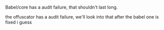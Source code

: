 Babel/core has a audit failure, that shouldn't last long.

the offuscator has a audit failure, we'll look into that after the babel one is fixed i guess